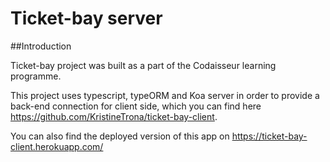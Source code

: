 # Ticket-bay server

##Introduction

Ticket-bay project was built as a part of the Codaisseur learning programme.

This project uses typescript, typeORM and Koa server in order to provide a back-end connection for client side, which
you can find here https://github.com/KristineTrona/ticket-bay-client. 

You can also find the deployed version of this app on https://ticket-bay-client.herokuapp.com/



